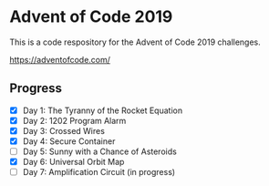 # Advent of Code 2019

This is a code respository for the Advent of Code 2019 challenges.

https://adventofcode.com/

## Progress
- [X] Day 1: The Tyranny of the Rocket Equation
- [X] Day 2: 1202 Program Alarm
- [X] Day 3: Crossed Wires
- [X] Day 4: Secure Container
- [ ] Day 5: Sunny with a Chance of Asteroids
- [X] Day 6: Universal Orbit Map
- [ ] Day 7: Amplification Circuit (in progress)
